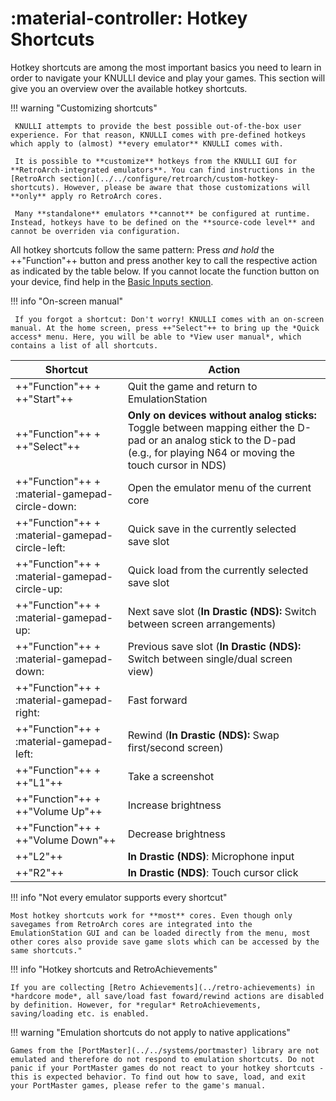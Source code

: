 # :material-controller: Hotkey Shortcuts

Hotkey shortcuts are among the most important basics you need to learn in order to navigate your KNULLI device and play your games. This section will give you an overview over the available hotkey shortcuts.

!!! warning "Customizing shortcuts"

     KNULLI attempts to provide the best possible out-of-the-box user experience. For that reason, KNULLI comes with pre-defined hotkeys which apply to (almost) **every emulator** KNULLI comes with.
     
     It is possible to **customize** hotkeys from the KNULLI GUI for **RetroArch-integrated emulators**. You can find instructions in the [RetroArch section](../../configure/retroarch/custom-hotkey-shortcuts). However, please be aware that those customizations will **only** apply ro RetroArch cores.
     
     Many **standalone** emulators **cannot** be configured at runtime. Instead, hotkeys have to be defined on the **source-code level** and cannot be overriden via configuration.

All hotkey shortcuts follow the same pattern: Press *and hold* the ++"Function"++ button and press another key to call the respective action as indicated by the table below. If you cannot locate the function button on your device, find help in the [Basic Inputs section](../basic-inputs).

!!! info "On-screen manual"

     If you forgot a shortcut: Don't worry! KNULLI comes with an on-screen manual. At the home screen, press ++"Select"++ to bring up the *Quick access* menu. Here, you will be able to *View user manual*, which contains a list of all shortcuts.

| Shortcut                                        | Action                                           |
| ----------------------------------------------- | ------------------------------------------------ |
| ++"Function"++ + ++"Start"++                    | Quit the game and return to EmulationStation     |
| ++"Function"++ + ++"Select"++                   | **Only on devices without analog sticks:** Toggle between mapping either the D-pad or an analog stick to the D-pad (e.g., for playing N64 or moving the touch cursor in NDS) |
| ++"Function"++ + :material-gamepad-circle-down: | Open the emulator menu of the current core       |
| ++"Function"++ + :material-gamepad-circle-left: | Quick save in the currently selected save slot   |
| ++"Function"++ + :material-gamepad-circle-up:   | Quick load from the currently selected save slot |
| ++"Function"++ + :material-gamepad-up:          | Next save slot (**In Drastic (NDS):** Switch between screen arrangements) |
| ++"Function"++ + :material-gamepad-down:        | Previous save slot (**In Drastic (NDS):** Switch between single/dual screen view) |
| ++"Function"++ + :material-gamepad-right:       | Fast forward                                     |
| ++"Function"++ + :material-gamepad-left:        | Rewind (**In Drastic (NDS):** Swap first/second screen) |
| ++"Function"++ + ++"L1"++                       | Take a screenshot                                |
| ++"Function"++ + ++"Volume Up"++                | Increase brightness                              |
| ++"Function"++ + ++"Volume Down"++              | Decrease brightness                              |
| ++"L2"++                                        | **In Drastic (NDS)**: Microphone input           |
| ++"R2"++                                        | **In Drastic (NDS)**: Touch cursor click         |

!!! info "Not every emulator supports every shortcut"

    Most hotkey shortcuts work for **most** cores. Even though only savegames from RetroArch cores are integrated into the EmulationStation GUI and can be loaded directly from the menu, most other cores also provide save game slots which can be accessed by the same shortcuts."

!!! info "Hotkey shortcuts and RetroAchievements"

    If you are collecting [Retro Achievements](../retro-achievements) in *hardcore mode*, all save/load fast foward/rewind actions are disabled by definition. However, for *regular* RetroAchievements, saving/loading etc. is enabled.

!!! warning "Emulation shortcuts do not apply to native applications"

    Games from the [PortMaster](../../systems/portmaster) library are not emulated and therefore do not respond to emulation shortcuts. Do not panic if your PortMaster games do not react to your hotkey shortcuts - this is expected behavior. To find out how to save, load, and exit your PortMaster games, please refer to the game's manual.
